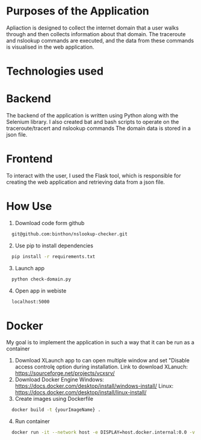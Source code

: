 # Purposes of the Application 
Apliaction is designed to collect the internet domain that a user walks through and then collects information about that domain. The traceroute and nslookup commands are executed, and the data from these commands is visualised in the web application.
# Technologies used
# Backend 
The backend of the application is written using Python along with the Selenium library.  I also created bat and bash scripts to operate on the traceroute/tracert and nslookup commands The domain data is stored in a json file.
# Frontend
To interact with the user, I used the Flask tool, which is responsible for creating the web application and retrieving data from a json file.
# How Use
1. Download code form github
```bash
  git@github.com:binthon/nslookup-checker.git
```
2. Use pip to install dependencies
```bash
  pip install -r requirements.txt
```
3. Launch app
```bash
  python check-domain.py
```
4. Open app in webiste
```bash
  localhost:5000
```

# Docker
My goal is to implement the application in such a way that it can be run as a container
1. Download XLaunch app to can open multiple window and set "Disable access controlę option during installation. 
Link to download XLanuch: https://sourceforge.net/projects/vcxsrv/
2. Download Docker Engine
  Windows: https://docs.docker.com/desktop/install/windows-install/
  Linux: https://docs.docker.com/desktop/install/linux-install/
3. Create images using Dockerfile
```bash
  docker build -t {yourImageName} .
```
4. Run container
```bash
  docker run -it --network host -e DISPLAY=host.docker.internal:0.0 -v your\path\to\projects:/app nslookup
```
